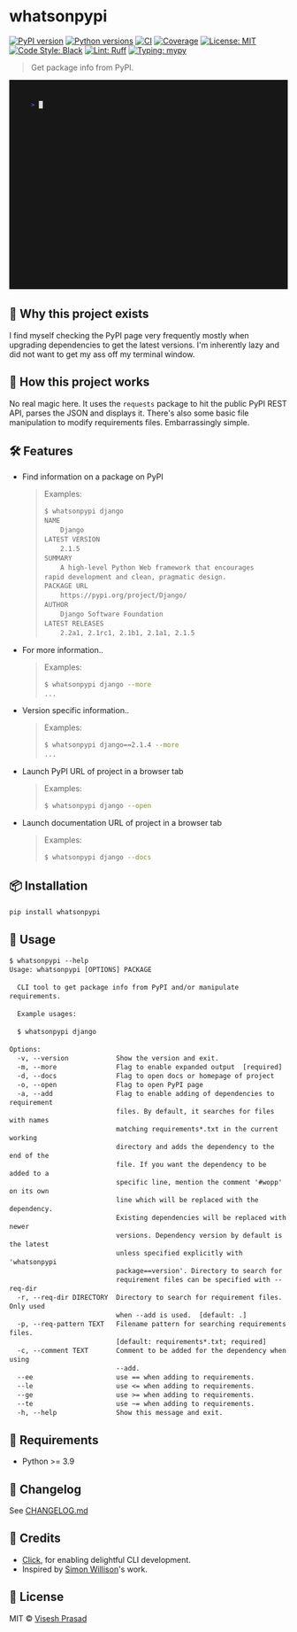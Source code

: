 # whatsonpypi

[![PyPI version](https://img.shields.io/pypi/v/whatsonpypi.svg)](https://pypi.org/project/whatsonpypi/)
[![Python versions](https://img.shields.io/pypi/pyversions/whatsonpypi.svg?logo=python&logoColor=white)](https://pypi.org/project/whatsonpypi/)
[![CI](https://github.com/viseshrp/whatsonpypi/actions/workflows/main.yml/badge.svg)](https://github.com/viseshrp/whatsonpypi/actions/workflows/main.yml)
[![Coverage](https://codecov.io/gh/viseshrp/whatsonpypi/branch/main/graph/badge.svg)](https://codecov.io/gh/viseshrp/whatsonpypi)
[![License: MIT](https://img.shields.io/github/license/viseshrp/whatsonpypi)](https://github.com/viseshrp/whatsonpypi/blob/main/LICENSE)
[![Code Style: Black](https://img.shields.io/badge/code%20style-black-000000.svg)](https://black.readthedocs.io/en/stable/)
[![Lint: Ruff](https://img.shields.io/badge/lint-ruff-000000.svg)](https://docs.astral.sh/ruff/)
[![Typing: mypy](https://img.shields.io/badge/typing-checked-blue.svg)](https://mypy.readthedocs.io/en/stable/)

> Get package info from PyPI.

![Demo](https://raw.githubusercontent.com/viseshrp/whatsonpypi/main/demo.gif)

## 🚀 Why this project exists

I find myself checking the PyPI page very frequently mostly when upgrading
dependencies to get the latest versions. I'm inherently lazy and did not want
to get my ass off my terminal window.

## 🧠 How this project works

No real magic here. It uses the `requests` package to hit the public PyPI
REST API, parses the JSON and displays it. There's also some basic file
manipulation to modify requirements files. Embarrassingly simple.

## 🛠️ Features

- Find information on a package on PyPI

    > Examples:
    >
    > ``` bash
    > $ whatsonpypi django
    > NAME
    >     Django
    > LATEST VERSION
    >     2.1.5
    > SUMMARY
    >     A high-level Python Web framework that encourages
    > rapid development and clean, pragmatic design.
    > PACKAGE URL
    >     https://pypi.org/project/Django/
    > AUTHOR
    >     Django Software Foundation
    > LATEST RELEASES
    >     2.2a1, 2.1rc1, 2.1b1, 2.1a1, 2.1.5
    > ```

- For more information..

    > Examples:
    >
    > ``` bash
    > $ whatsonpypi django --more
    > ...
    > ```

- Version specific information..

    > Examples:
    >
    > ``` bash
    > $ whatsonpypi django==2.1.4 --more
    > ...
    > ```

- Launch PyPI URL of project in a browser tab

    > Examples:
    >
    > ``` bash
    > $ whatsonpypi django --open
    > ```

- Launch documentation URL of project in a browser tab

    > Examples:
    >
    > ``` bash
    > $ whatsonpypi django --docs
    > ```

## 📦 Installation

```bash
pip install whatsonpypi
```

## 🧪 Usage

<!-- [[[cog
import cog
from whatsonpypi import cli
from click.testing import CliRunner
runner = CliRunner()
result = runner.invoke(cli.main, ["--help"])
out = result.output.replace("Usage: main", "Usage: whatsonpypi")
cog.out(
    "``` {{.bash}}\n"
    "$ whatsonpypi --help\n"
    "{}\n"
    "```".format(out)
)
]]] -->
``` {.bash}
$ whatsonpypi --help
Usage: whatsonpypi [OPTIONS] PACKAGE

  CLI tool to get package info from PyPI and/or manipulate requirements.

  Example usages:

  $ whatsonpypi django

Options:
  -v, --version            Show the version and exit.
  -m, --more               Flag to enable expanded output  [required]
  -d, --docs               Flag to open docs or homepage of project
  -o, --open               Flag to open PyPI page
  -a, --add                Flag to enable adding of dependencies to requirement
                           files. By default, it searches for files with names
                           matching requirements*.txt in the current working
                           directory and adds the dependency to the end of the
                           file. If you want the dependency to be added to a
                           specific line, mention the comment '#wopp' on its own
                           line which will be replaced with the dependency.
                           Existing dependencies will be replaced with newer
                           versions. Dependency version by default is the latest
                           unless specified explicitly with 'whatsonpypi
                           package==version'. Directory to search for
                           requirement files can be specified with --req-dir
  -r, --req-dir DIRECTORY  Directory to search for requirement files. Only used
                           when --add is used.  [default: .]
  -p, --req-pattern TEXT   Filename pattern for searching requirements files.
                           [default: requirements*.txt; required]
  -c, --comment TEXT       Comment to be added for the dependency when using
                           --add.
  --ee                     use == when adding to requirements.
  --le                     use <= when adding to requirements.
  --ge                     use >= when adding to requirements.
  --te                     use ~= when adding to requirements.
  -h, --help               Show this message and exit.

```
<!-- [[[end]]] -->

## 📐 Requirements

* Python >= 3.9

## 🧾 Changelog

See [CHANGELOG.md](https://github.com/viseshrp/whatsonpypi/blob/main/CHANGELOG.md)

## 🙏 Credits

* [Click](https://click.palletsprojects.com), for enabling delightful CLI development.
* Inspired by [Simon Willison](https://github.com/simonw)'s work.

## 📄 License

MIT © [Visesh Prasad](https://github.com/viseshrp)

